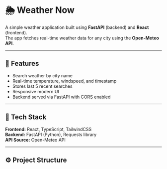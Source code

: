 # 🌦️ Weather Now

A simple weather application built using **FastAPI** (backend) and **React** (frontend).  
The app fetches real-time weather data for any city using the **Open-Meteo API**.

---

## 🚀 Features
- Search weather by city name  
- Real-time temperature, windspeed, and timestamp  
- Stores last 5 recent searches  
- Responsive modern UI  
- Backend served via FastAPI with CORS enabled  

---

## 🧩 Tech Stack
**Frontend:** React, TypeScript, TailwindCSS  
**Backend:** FastAPI (Python), Requests library  
**API Source:** Open-Meteo API  

---

## ⚙️ Project Structure
